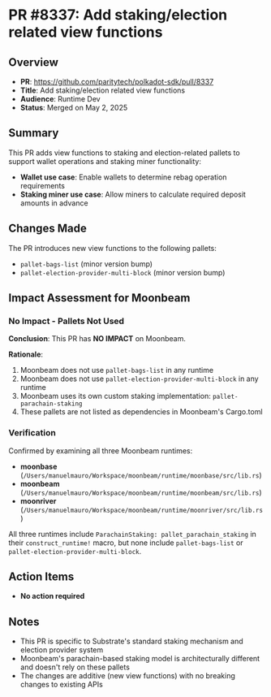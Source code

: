 # PR #8337: Add staking/election related view functions

## Overview
- **PR**: https://github.com/paritytech/polkadot-sdk/pull/8337
- **Title**: Add staking/election related view functions
- **Audience**: Runtime Dev
- **Status**: Merged on May 2, 2025

## Summary
This PR adds view functions to staking and election-related pallets to support wallet operations and staking miner functionality:
- **Wallet use case**: Enable wallets to determine rebag operation requirements
- **Staking miner use case**: Allow miners to calculate required deposit amounts in advance

## Changes Made
The PR introduces new view functions to the following pallets:
- `pallet-bags-list` (minor version bump)
- `pallet-election-provider-multi-block` (minor version bump)

## Impact Assessment for Moonbeam

### No Impact - Pallets Not Used

**Conclusion**: This PR has **NO IMPACT** on Moonbeam.

**Rationale**:
1. Moonbeam does not use `pallet-bags-list` in any runtime
2. Moonbeam does not use `pallet-election-provider-multi-block` in any runtime
3. Moonbeam uses its own custom staking implementation: `pallet-parachain-staking`
4. These pallets are not listed as dependencies in Moonbeam's Cargo.toml

### Verification
Confirmed by examining all three Moonbeam runtimes:
- **moonbase** (`/Users/manuelmauro/Workspace/moonbeam/runtime/moonbase/src/lib.rs`)
- **moonbeam** (`/Users/manuelmauro/Workspace/moonbeam/runtime/moonbeam/src/lib.rs`)
- **moonriver** (`/Users/manuelmauro/Workspace/moonbeam/runtime/moonriver/src/lib.rs`)

All three runtimes include `ParachainStaking: pallet_parachain_staking` in their `construct_runtime!` macro, but none include `pallet-bags-list` or `pallet-election-provider-multi-block`.

## Action Items
- **No action required**

## Notes
- This PR is specific to Substrate's standard staking mechanism and election provider system
- Moonbeam's parachain-based staking model is architecturally different and doesn't rely on these pallets
- The changes are additive (new view functions) with no breaking changes to existing APIs
